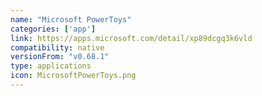 ```yaml
---
name: "Microsoft PowerToys"
categories: ['app']
link: https://apps.microsoft.com/detail/xp89dcgq3k6vld
compatibility: native
versionFrom: "v0.68.1"
type: applications
icon: MicrosoftPowerToys.png
---
```


